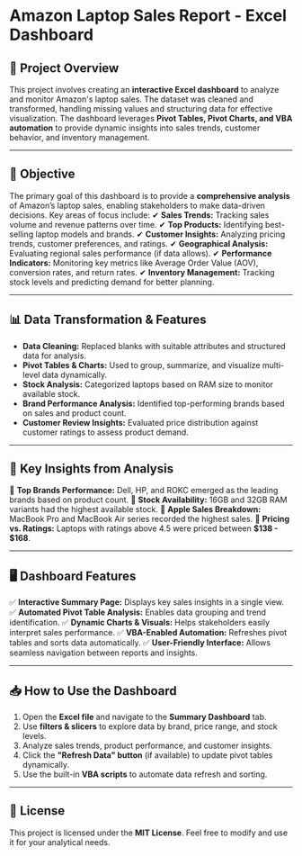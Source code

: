 # **Amazon Laptop Sales Report - Excel Dashboard**

## 📌 **Project Overview**
This project involves creating an **interactive Excel dashboard** to analyze and monitor Amazon's laptop sales. The dataset was cleaned and transformed, handling missing values and structuring data for effective visualization. The dashboard leverages **Pivot Tables, Pivot Charts, and VBA automation** to provide dynamic insights into sales trends, customer behavior, and inventory management.

---

## 🎯 **Objective**
The primary goal of this dashboard is to provide a **comprehensive analysis** of Amazon’s laptop sales, enabling stakeholders to make data-driven decisions. Key areas of focus include:
✔ **Sales Trends:** Tracking sales volume and revenue patterns over time.
✔ **Top Products:** Identifying best-selling laptop models and brands.
✔ **Customer Insights:** Analyzing pricing trends, customer preferences, and ratings.
✔ **Geographical Analysis:** Evaluating regional sales performance (if data allows).
✔ **Performance Indicators:** Monitoring key metrics like Average Order Value (AOV), conversion rates, and return rates.
✔ **Inventory Management:** Tracking stock levels and predicting demand for better planning.

---

## 📊 **Data Transformation & Features**
- **Data Cleaning:** Replaced blanks with suitable attributes and structured data for analysis.
- **Pivot Tables & Charts:** Used to group, summarize, and visualize multi-level data dynamically.
- **Stock Analysis:** Categorized laptops based on RAM size to monitor available stock.
- **Brand Performance Analysis:** Identified top-performing brands based on sales and product count.
- **Customer Review Insights:** Evaluated price distribution against customer ratings to assess product demand.

---

## 📌 **Key Insights from Analysis**
📌 **Top Brands Performance:** Dell, HP, and ROKC emerged as the leading brands based on product count.
📌 **Stock Availability:** 16GB and 32GB RAM variants had the highest available stock.
📌 **Apple Sales Breakdown:** MacBook Pro and MacBook Air series recorded the highest sales.
📌 **Pricing vs. Ratings:** Laptops with ratings above 4.5 were priced between **$138 - $168**.

---

## 🖥 **Dashboard Features**
✅ **Interactive Summary Page:** Displays key sales insights in a single view.
✅ **Automated Pivot Table Analysis:** Enables data grouping and trend identification.
✅ **Dynamic Charts & Visuals:** Helps stakeholders easily interpret sales performance.
✅ **VBA-Enabled Automation:** Refreshes pivot tables and sorts data automatically.
✅ **User-Friendly Interface:** Allows seamless navigation between reports and insights.

---

## 📥 **How to Use the Dashboard**
1. Open the **Excel file** and navigate to the **Summary Dashboard** tab.
2. Use **filters & slicers** to explore data by brand, price range, and stock levels.
3. Analyze sales trends, product performance, and customer insights.
4. Click the **"Refresh Data" button** (if available) to update pivot tables dynamically.
5. Use the built-in **VBA scripts** to automate data refresh and sorting.

---

## 📜 **License**
This project is licensed under the **MIT License**. Feel free to modify and use it for your analytical needs.

